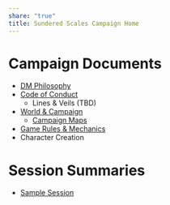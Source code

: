 ```yaml
---
share: "true"
title: Sundered Scales Campaign Home
---
```

# Campaign Documents

- [DM Philosophy](https://steven-stanford.github.io/sundered-scales-campaign/docs/dm-philosophy)
- [Code of Conduct](https://steven-stanford.github.io/sundered-scales-campaign/docs/code-of-conduct)
	- Lines & Veils (TBD)
- [World & Campaign](https://steven-stanford.github.io/sundered-scales-campaign/docs/world-and-campaign)
	- [Campaign Maps](https://steven-stanford.github.io/sundered-scales-campaign/docs/campaign-maps)
- [Game Rules & Mechanics](https://steven-stanford.github.io/sundered-scales-campaign/docs/game-rules-and-mechanics)
- Character Creation

# Session Summaries

- [Sample Session](https://steven-stanford.github.io/sundered-scales-campaign/sessions/sample-session)